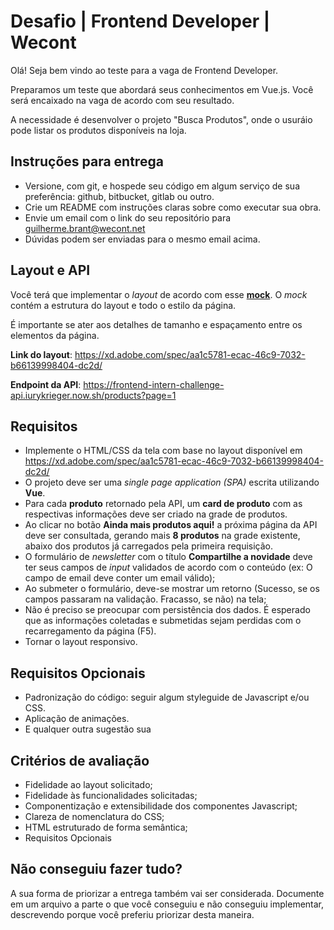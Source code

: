 # Desafio | Frontend Developer | Wecont

Olá! Seja bem vindo ao teste para a vaga de Frontend Developer.

Preparamos um teste que abordará seus conhecimentos em Vue.js. Você será encaixado na vaga de acordo com seu resultado.

A necessidade é desenvolver o projeto "Busca Produtos", onde o usuráio pode listar os produtos disponíveis na loja.

## Instruções para entrega

* Versione, com git, e hospede seu código em algum serviço de sua preferência: github, bitbucket, gitlab ou outro.
* Crie um README com instruções claras sobre como executar sua obra.
* Envie um email com o link do seu repositório para guilherme.brant@wecont.net
* Dúvidas podem ser enviadas para o mesmo email acima.

## Layout e API

Você terá que implementar o *layout* de acordo com esse **[mock](https://xd.adobe.com/spec/aa1c5781-ecac-46c9-7032-b66139998404-dc2d/)**. O *mock* contém a estrutura do layout e todo o estilo da página.

É importante se ater aos detalhes de tamanho e espaçamento entre os elementos da página.

**Link do layout**: https://xd.adobe.com/spec/aa1c5781-ecac-46c9-7032-b66139998404-dc2d/

**Endpoint da API**: https://frontend-intern-challenge-api.iurykrieger.now.sh/products?page=1

## Requisitos

* Implemente o HTML/CSS da tela com base no layout disponível em https://xd.adobe.com/spec/aa1c5781-ecac-46c9-7032-b66139998404-dc2d/
* O projeto deve ser uma *single page application (SPA)* escrita utilizando **Vue**.
* Para cada **produto** retornado pela API, um **card de produto** com as respectivas informações deve ser criado na grade de produtos.
* Ao clicar no botão **Ainda mais produtos aqui!** a próxima página da API deve ser consultada, gerando mais **8 produtos** na grade existente, abaixo dos produtos já carregados pela primeira requisição.
* O formulário de *newsletter* com o título **Compartilhe a novidade** deve ter seus campos de *input* validados de acordo com o conteúdo (ex: O campo de email deve conter um email válido); 
* Ao submeter o formulário, deve-se mostrar um retorno (Sucesso, se os campos passaram na validação. Fracasso, se não) na tela; 
* Não é preciso se preocupar com persistência dos dados. É esperado que as informações coletadas e submetidas sejam perdidas com o recarregamento da página (F5).
* Tornar o layout responsivo.

## Requisitos Opcionais

* Padronização do código: seguir algum styleguide de Javascript e/ou CSS.
* Aplicação de animações.
* E qualquer outra sugestão sua

## Critérios de avaliação

* Fidelidade ao layout solicitado;
* Fidelidade às funcionalidades solicitadas;
* Componentização e extensibilidade dos componentes Javascript;
* Clareza de nomenclatura do CSS;
* HTML estruturado de forma semântica;
* Requisitos Opcionais

## Não conseguiu fazer tudo?

A sua forma de priorizar a entrega também vai ser considerada. Documente em um arquivo a parte o que você conseguiu e não conseguiu implementar, descrevendo porque você preferiu priorizar desta maneira.
